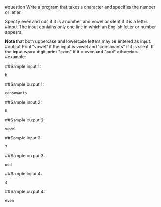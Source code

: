 #question
Write a program that takes a character and specifies the number or letter.

Specify even and odd if it is a number, and vowel or silent if it is a letter.
#input
The input contains only one line in which an English letter or number appears.

**Note** that both uppercase and lowercase letters may be entered as input.
#output
Print "vowel" if the input is vowel and "consonants" if it is silent. If the input was a digit, print "even" if it is even and "odd" otherwise.
#example:

##Sample input 1:
```
b
```
##Sample output 1:
```
consonants
```
##Sample input 2:
```
U
```
##Sample output 2:
```
vowel
```
##Sample input 3:
```
7
```
##Sample output 3:
```
odd
```
##Sample input 4:
```
4
```
##Sample output 4:
```
even
```